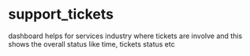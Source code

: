 # support_tickets
dashboard helps for services industry where tickets are involve and this shows the overall status like time, tickets status etc

